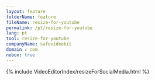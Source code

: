 ```yaml
---
layout: feature
folderName: feature
fileName: resize-for-youtube
permalink: /pt/resize-for-youtube
lang: pt
tool: resize-for-youtube
companyName: safevideokit
domain : com
nobox: true
---
```


{% include VideoEditorIndex/resizeForSocialMedia.html %}

   